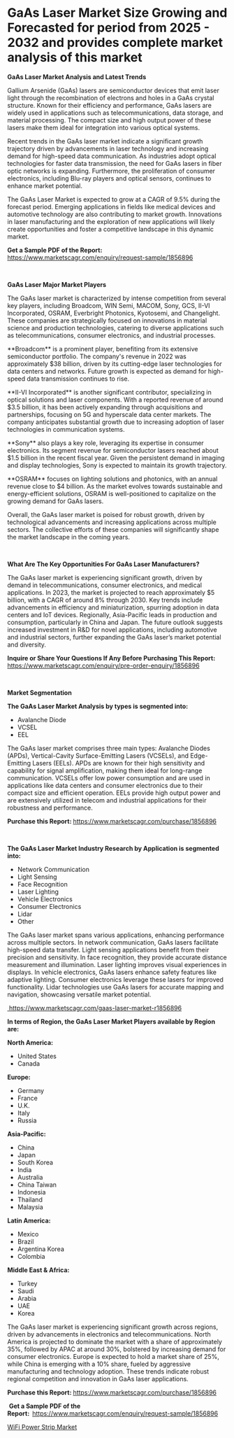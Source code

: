 <p><h1>GaAs Laser Market Size Growing and Forecasted for period from 2025 - 2032 and provides complete market analysis of this market</h1></p><p><strong>GaAs Laser Market Analysis and Latest Trends</strong></p>
<p><p>Gallium Arsenide (GaAs) lasers are semiconductor devices that emit laser light through the recombination of electrons and holes in a GaAs crystal structure. Known for their efficiency and performance, GaAs lasers are widely used in applications such as telecommunications, data storage, and material processing. The compact size and high output power of these lasers make them ideal for integration into various optical systems.</p><p>Recent trends in the GaAs laser market indicate a significant growth trajectory driven by advancements in laser technology and increasing demand for high-speed data communication. As industries adopt optical technologies for faster data transmission, the need for GaAs lasers in fiber optic networks is expanding. Furthermore, the proliferation of consumer electronics, including Blu-ray players and optical sensors, continues to enhance market potential.</p><p>The GaAs Laser Market is expected to grow at a CAGR of 9.5% during the forecast period. Emerging applications in fields like medical devices and automotive technology are also contributing to market growth. Innovations in laser manufacturing and the exploration of new applications will likely create opportunities and foster a competitive landscape in this dynamic market.</p></p>
<p><strong>Get a Sample PDF of the Report:&nbsp;</strong> <a href="https://www.marketscagr.com/enquiry/request-sample/1856896?utm_campaign=2445&utm_medium=2&utm_source=Github&utm_content=ia&utm_term=11022025&utm_id=gaas-laser">https://www.marketscagr.com/enquiry/request-sample/1856896</a></p>
<p>&nbsp;</p>
<p><strong>GaAs Laser Major Market Players</strong></p>
<p><p>The GaAs laser market is characterized by intense competition from several key players, including Broadcom, WIN Semi, MACOM, Sony, GCS, II-VI Incorporated, OSRAM, Everbright Photonics, Kyotosemi, and Changelight. These companies are strategically focused on innovations in material science and production technologies, catering to diverse applications such as telecommunications, consumer electronics, and industrial processes.</p><p>**Broadcom** is a prominent player, benefiting from its extensive semiconductor portfolio. The company's revenue in 2022 was approximately $38 billion, driven by its cutting-edge laser technologies for data centers and networks. Future growth is expected as demand for high-speed data transmission continues to rise.</p><p>**II-VI Incorporated** is another significant contributor, specializing in optical solutions and laser components. With a reported revenue of around $3.5 billion, it has been actively expanding through acquisitions and partnerships, focusing on 5G and hyperscale data center markets. The company anticipates substantial growth due to increasing adoption of laser technologies in communication systems.</p><p>**Sony** also plays a key role, leveraging its expertise in consumer electronics. Its segment revenue for semiconductor lasers reached about $1.5 billion in the recent fiscal year. Given the persistent demand in imaging and display technologies, Sony is expected to maintain its growth trajectory.</p><p>**OSRAM** focuses on lighting solutions and photonics, with an annual revenue close to $4 billion. As the market evolves towards sustainable and energy-efficient solutions, OSRAM is well-positioned to capitalize on the growing demand for GaAs lasers.</p><p>Overall, the GaAs laser market is poised for robust growth, driven by technological advancements and increasing applications across multiple sectors. The collective efforts of these companies will significantly shape the market landscape in the coming years.</p></p>
<p>&nbsp;</p>
<p><strong>What Are The Key Opportunities For GaAs Laser Manufacturers?</strong></p>
<p><p>The GaAs laser market is experiencing significant growth, driven by demand in telecommunications, consumer electronics, and medical applications. In 2023, the market is projected to reach approximately $5 billion, with a CAGR of around 8% through 2030. Key trends include advancements in efficiency and miniaturization, spurring adoption in data centers and IoT devices. Regionally, Asia-Pacific leads in production and consumption, particularly in China and Japan. The future outlook suggests increased investment in R&D for novel applications, including automotive and industrial sectors, further expanding the GaAs laser’s market potential and diversity.</p></p>
<p><strong>Inquire or Share Your Questions If Any Before Purchasing This Report:</strong> <a href="https://www.marketscagr.com/enquiry/pre-order-enquiry/1856896?utm_campaign=2445&utm_medium=2&utm_source=Github&utm_content=ia&utm_term=11022025&utm_id=gaas-laser">https://www.marketscagr.com/enquiry/pre-order-enquiry/1856896</a></p>
<p>&nbsp;</p>
<p><strong>Market Segmentation</strong></p>
<p><strong>The GaAs Laser Market Analysis by types is segmented into:</strong></p>
<p><ul><li>Avalanche Diode</li><li>VCSEL</li><li>EEL</li></ul></p>
<p><p>The GaAs laser market comprises three main types: Avalanche Diodes (APDs), Vertical-Cavity Surface-Emitting Lasers (VCSELs), and Edge-Emitting Lasers (EELs). APDs are known for their high sensitivity and capability for signal amplification, making them ideal for long-range communication. VCSELs offer low power consumption and are used in applications like data centers and consumer electronics due to their compact size and efficient operation. EELs provide high output power and are extensively utilized in telecom and industrial applications for their robustness and performance.</p></p>
<p><strong>Purchase this Report:&nbsp;</strong><a href="https://www.marketscagr.com/purchase/1856896?utm_campaign=2445&utm_medium=2&utm_source=Github&utm_content=ia&utm_term=11022025&utm_id=gaas-laser">https://www.marketscagr.com/purchase/1856896</a></p>
<p>&nbsp;</p>
<p><strong>The GaAs Laser Market Industry Research by Application is segmented into:</strong></p>
<p><ul><li>Network Communication</li><li>Light Sensing</li><li>Face Recognition</li><li>Laser Lighting</li><li>Vehicle Electronics</li><li>Consumer Electronics</li><li>Lidar</li><li>Other</li></ul></p>
<p><p>The GaAs laser market spans various applications, enhancing performance across multiple sectors. In network communication, GaAs lasers facilitate high-speed data transfer. Light sensing applications benefit from their precision and sensitivity. In face recognition, they provide accurate distance measurement and illumination. Laser lighting improves visual experiences in displays. In vehicle electronics, GaAs lasers enhance safety features like adaptive lighting. Consumer electronics leverage these lasers for improved functionality. Lidar technologies use GaAs lasers for accurate mapping and navigation, showcasing versatile market potential.</p></p>
<p><a href="https://www.marketscagr.com/gaas-laser-market-r1856896?utm_campaign=2445&utm_medium=2&utm_source=Github&utm_content=ia&utm_term=11022025&utm_id=gaas-laser">&nbsp;https://www.marketscagr.com/gaas-laser-market-r1856896</a></p>
<p><strong>In terms of Region, the GaAs Laser Market Players available by Region are:</strong></p>
<p>
    <p> <strong> North America: </strong>
        <ul>
            <li>United States</li>
            <li>Canada</li>
        </ul>
        </p> 
    <p> <strong> Europe: </strong>
        <ul>
            <li>Germany</li>
            <li>France</li>
            <li>U.K.</li>
            <li>Italy</li>
            <li>Russia</li>
        </ul>
        </p> 
    <p> <strong> Asia-Pacific: </strong>
        <ul>
            <li>China</li>
            <li>Japan</li>
            <li>South Korea</li>
            <li>India</li>
            <li>Australia</li>
            <li>China Taiwan</li>
            <li>Indonesia</li>
            <li>Thailand</li>
            <li>Malaysia</li>
        </ul>
        </p> 
    <p> <strong> Latin America: </strong>
        <ul>
            <li>Mexico</li>
            <li>Brazil</li>
            <li>Argentina Korea</li>
            <li>Colombia</li>
        </ul>
        </p> 
    <p> <strong> Middle East & Africa: </strong>
        <ul>
            <li>Turkey</li>
            <li>Saudi</li>
            <li>Arabia</li>
            <li>UAE</li>
            <li>Korea</li>
        </ul>
    </p>
    </p>
<p><p>The GaAs laser market is experiencing significant growth across regions, driven by advancements in electronics and telecommunications. North America is projected to dominate the market with a share of approximately 35%, followed by APAC at around 30%, bolstered by increasing demand for consumer electronics. Europe is expected to hold a market share of 25%, while China is emerging with a 10% share, fueled by aggressive manufacturing and technology adoption. These trends indicate robust regional competition and innovation in GaAs laser applications.</p></p>
<p><strong>Purchase this Report: </strong><a href="https://www.marketscagr.com/purchase/1856896?utm_campaign=2445&utm_medium=2&utm_source=Github&utm_content=ia&utm_term=11022025&utm_id=gaas-laser">https://www.marketscagr.com/purchase/1856896</a></p>
<p>&nbsp;<strong>Get a Sample PDF of the Report:&nbsp;&nbsp;</strong><a href="https://www.marketscagr.com/enquiry/request-sample/1856896?utm_campaign=2445&utm_medium=2&utm_source=Github&utm_content=ia&utm_term=11022025&utm_id=gaas-laser">https://www.marketscagr.com/enquiry/request-sample/1856896</a></p>
<p><strong></strong></p>
<p><p><a href="https://github.com/waverlyam689/Market-Research-Report-List-1/blob/main/wifi-power-strip-market.md?utm_campaign=2445&utm_medium=2&utm_source=Github&utm_content=ia&utm_term=11022025&utm_id=gaas-laser">WiFi Power Strip Market</a></p></p>